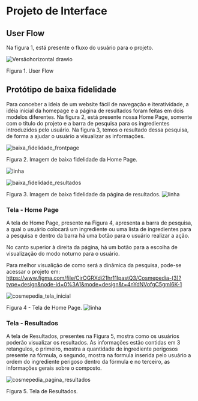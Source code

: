 
# Projeto de Interface

## User Flow

Na figura 1, está presente o fluxo do usuário para o projeto.

![Versãohorizontal drawio](https://github.com/ICEI-PUC-Minas-PMV-ADS/pmv-ads-2024-1-e1-proj-web-t10-pmv-ads-2024-1-e1-proj-web-cosme-t10/assets/164577121/b8473ef8-8c8b-4732-80a3-3dc0db3180d3)

Figura 1. User Flow


## Protótipo de baixa fidelidade


Para conceber a ideia de um website fácil de navegação e iteratividade, a idéia inicial da homepage e a página de resultados foram feitas em dois modelos diferentes. Na figura 2, está presente nossa Home Page, somente com o título do projeto e a barra de pesquisa para os ingredientes introduzidos pelo usuário. Na figura 3, temos o resultado dessa pesquisa, de forma a ajudar o usuário a visualizar as informações.


![baixa_fidelidade_frontpage](https://github.com/ICEI-PUC-Minas-PMV-ADS/pmv-ads-2024-1-e1-proj-web-t10-pmv-ads-2024-1-e1-proj-web-cosme-t10/assets/164577121/801e50d6-a477-499c-a176-e7090465d80e)

Figura 2. Imagem de baixa fidelidade da Home Page.

![linha](https://github.com/ICEI-PUC-Minas-PMV-ADS/pmv-ads-2024-1-e1-proj-web-t10-pmv-ads-2024-1-e1-proj-web-cosme-t10/assets/164577121/3e413750-bdd7-423a-925d-2b50b02dff24)


![baixa_fidelidade_resultados](https://github.com/ICEI-PUC-Minas-PMV-ADS/pmv-ads-2024-1-e1-proj-web-t10-pmv-ads-2024-1-e1-proj-web-cosme-t10/assets/164577121/323892dd-542f-41ba-ad89-445c4d39b656)

Figura 3. Imagem de baixa fidelidade da página de resultados.
![linha](https://github.com/ICEI-PUC-Minas-PMV-ADS/pmv-ads-2024-1-e1-proj-web-t10-pmv-ads-2024-1-e1-proj-web-cosme-t10/assets/164577121/9ade4819-fd56-4687-af88-1ca564e949af)
### Tela - Home Page

A tela de Home Page, presente na Figura 4, apresenta a barra de pesquisa, a qual o usuário colocará um ingrediente ou uma lista de ingredientes para a pesquisa e dentro da barra há uma botão para o usuário realizar a ação. 

No canto superior à direita da página, há um botão para a escolha de visualização do modo noturno para o usuário.  

Para melhor visualição de como será a dinâmica da pesquisa, pode-se acessar o projeto em: https://www.figma.com/file/CirOGRXdi21hr11IpastQ3/Cosmepedia-(3)?type=design&node-id=0%3A1&mode=design&t=4nYdNVofgC5gml6K-1

![cosmepedia_tela_inicial](https://github.com/ICEI-PUC-Minas-PMV-ADS/pmv-ads-2024-1-e1-proj-web-t10-pmv-ads-2024-1-e1-proj-web-cosme-t10/assets/164577121/636efcc4-25bc-4f40-b389-94e3438abc42)


Figura 4 - Tela de Home Page.
![linha](https://github.com/ICEI-PUC-Minas-PMV-ADS/pmv-ads-2024-1-e1-proj-web-t10-pmv-ads-2024-1-e1-proj-web-cosme-t10/assets/164577121/8e3b6f23-eaf0-4604-93ab-2cfcc4219342)
### Tela - Resultados

A tela de Resultados, presentes na Figura 5, mostra como os usuários poderão visualizar os resultados. As informações estão contidas em 3 retangulos, o primeiro, mostra a quantidade de ingrediente perigosos presente na fórmula, o segundo, mostra na formula inserida pelo usuário a ordem do ingrediente perigoso dentro da fórmula e no terceiro, as informações gerais sobre o composto.

![cosmepedia_pagina_resultados](https://github.com/ICEI-PUC-Minas-PMV-ADS/pmv-ads-2024-1-e1-proj-web-t10-pmv-ads-2024-1-e1-proj-web-cosme-t10/assets/164577121/9216c1ee-c473-468d-b373-adefadb2026b)

Figura 5. Tela de Resultados.



